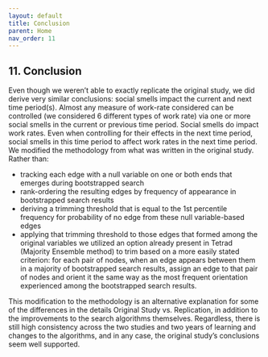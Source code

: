 ```yaml
---
layout: default
title: Conclusion
parent: Home
nav_order: 11
---
```


## 11. Conclusion

Even though we weren’t able to exactly replicate the original study, we did derive very similar conclusions: social smells impact the current and next time period(s). Almost any measure of work-rate considered can be controlled (we considered 6 different types of work rate) via one or more social smells in the current or previous time period. Social smells do impact work rates. Even when controlling for their effects in the next time period, social smells in this time period to affect work rates in the next time period.
We modified the methodology from what was written in the original study. Rather than:

 * tracking each edge with a null variable on one or both ends that emerges during bootstrapped search
 * rank-ordering the resulting edges by frequency of appearance in bootstrapped search results
 * deriving a trimming threshold that is equal to the 1st percentile frequency for probability of no edge from these null variable-based edges
 * applying that trimming threshold to those edges that formed among the original variables
we utilized an option already present in Tetrad (Majority Ensemble method) to trim based on a more easily stated criterion: for each pair of nodes, when an edge appears between them in a majority of bootstrapped search results, assign an edge to that pair of nodes and orient it the same way as the most frequent orientation experienced among the bootstrapped search results.

This modification to the methodology is an alternative explanation for some of the differences in the details Original Study vs. Replication, in addition to the improvements to the search algorithms themselves. Regardless, there is still high consistency across the two studies and two years of learning and changes to the algorithms, and in any case, the original study’s conclusions seem well supported.
